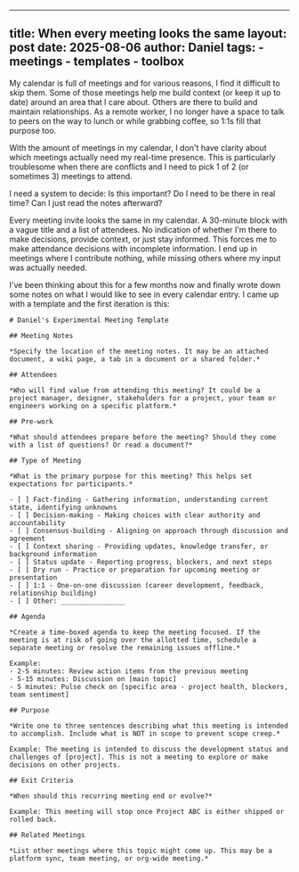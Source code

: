 
---
title:  When every meeting looks the same
layout: post
date: 2025-08-06
author: Daniel
tags:
    - meetings
    - templates
    - toolbox
---

My calendar is full of meetings and for various reasons, I find it difficult to skip them. Some of those meetings help me build context (or keep it up to date) around an area that I care about. Others are there to build and maintain relationships. As a remote worker, I no longer have a space to talk to peers on the way to lunch or while grabbing coffee, so 1:1s fill that purpose too. 

With the amount of meetings in my calendar, I don't have clarity about which meetings actually need my real-time presence. This is particularly troublesome when there are conflicts and I need to pick 1 of 2 (or sometimes 3) meetings to attend.

I need a system to decide: Is this important? Do I need to be there in real time? Can I just read the notes afterward?

Every meeting invite looks the same in my calendar. A 30-minute block with a vague title and a list of attendees. No indication of whether I'm there to make decisions, provide context, or just stay informed.
This forces me to make attendance decisions with incomplete information. I end up in meetings where I contribute nothing, while missing others where my input was actually needed.

I've been thinking about this for a few months now and finally wrote down some notes on what I would like to see in every calendar entry. I came up with a template and the first iteration is this:


```
# Daniel's Experimental Meeting Template

## Meeting Notes

*Specify the location of the meeting notes. It may be an attached document, a wiki page, a tab in a document or a shared folder.*

## Attendees

*Who will find value from attending this meeting? It could be a project manager, designer, stakeholders for a project, your team or engineers working on a specific platform.*

## Pre-work

*What should attendees prepare before the meeting? Should they come with a list of questions? Or read a document?*

## Type of Meeting

*What is the primary purpose for this meeting? This helps set expectations for participants.*

- [ ] Fact-finding - Gathering information, understanding current state, identifying unknowns
- [ ] Decision-making - Making choices with clear authority and accountability
- [ ] Consensus-building - Aligning on approach through discussion and agreement
- [ ] Context sharing - Providing updates, knowledge transfer, or background information
- [ ] Status update - Reporting progress, blockers, and next steps
- [ ] Dry run - Practice or preparation for upcoming meeting or presentation
- [ ] 1:1 - One-on-one discussion (career development, feedback, relationship building)
- [ ] Other: ________________

## Agenda

*Create a time-boxed agenda to keep the meeting focused. If the meeting is at risk of going over the allotted time, schedule a separate meeting or resolve the remaining issues offline.*

Example:
- 2-5 minutes: Review action items from the previous meeting 
- 5-15 minutes: Discussion on [main topic] 
- 5 minutes: Pulse check on [specific area - project health, blockers, team sentiment]

## Purpose

*Write one to three sentences describing what this meeting is intended to accomplish. Include what is NOT in scope to prevent scope creep.*

Example: The meeting is intended to discuss the development status and challenges of [project]. This is not a meeting to explore or make decisions on other projects.

## Exit Criteria

*When should this recurring meeting end or evolve?*

Example: This meeting will stop once Project ABC is either shipped or rolled back.

## Related Meetings

*List other meetings where this topic might come up. This may be a platform sync, team meeting, or org-wide meeting.*
```